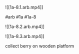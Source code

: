 

![[1a-8.1.arb.mp4]]

#arb #1a #1a-8



![[1a-8.2.arb.mp4]]



![[1a-8.3.arb.mp4]]

collect berry on wooden platform

